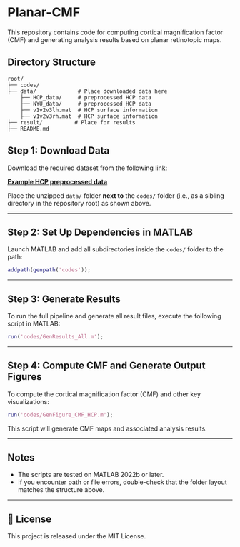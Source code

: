 # Planar-CMF

This repository contains code for computing cortical magnification factor (CMF) and generating analysis results based on planar retinotopic maps.

## Directory Structure

```
root/
├── codes/
├── data/             # Place downloaded data here
    ├── HCP_data/     # preprocessed HCP data
    ├── NYU_data/     # preprocessed HCP data
    ├── v1v2v3lh.mat  # HCP surface information
    ├── v1v2v3rh.mat  # HCP surface information
├── result/          # Place for results
├── README.md
```

## Step 1: Download Data

Download the required dataset from the following link:

**[Example HCP preprocessed data](https://osf.io/zbhn7/)**

Place the unzipped `data/` folder **next to** the `codes/` folder (i.e., as a sibling directory in the repository root) as shown above.

---

## Step 2: Set Up Dependencies in MATLAB

Launch MATLAB and add all subdirectories inside the `codes/` folder to the path:

```matlab
addpath(genpath('codes'));
```

---

## Step 3: Generate Results

To run the full pipeline and generate all result files, execute the following script in MATLAB:

```matlab
run('codes/GenResults_All.m');
```

---

## Step 4: Compute CMF and Generate Output Figures

To compute the cortical magnification factor (CMF) and other key visualizations:

```matlab
run('codes/GenFigure_CMF_HCP.m');
```

This script will generate CMF maps and associated analysis results.

---

## Notes

- The scripts are tested on MATLAB 2022b or later.
- If you encounter path or file errors, double-check that the folder layout matches the structure above.

---

## 📄 License

This project is released under the MIT License.
